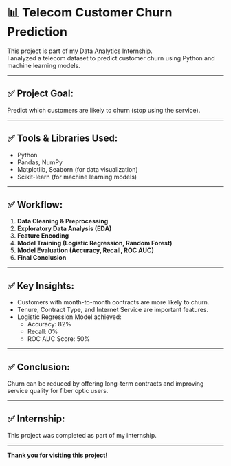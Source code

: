 # 📊 Telecom Customer Churn Prediction

This project is part of my Data Analytics Internship.  
I analyzed a telecom dataset to predict customer churn using Python and machine learning models.

---

## ✅ Project Goal:
Predict which customers are likely to churn (stop using the service).

---

## ✅ Tools & Libraries Used:
- Python
- Pandas, NumPy
- Matplotlib, Seaborn (for data visualization)
- Scikit-learn (for machine learning models)

---

## ✅ Workflow:
1. **Data Cleaning & Preprocessing**
2. **Exploratory Data Analysis (EDA)**
3. **Feature Encoding**
4. **Model Training (Logistic Regression, Random Forest)**
5. **Model Evaluation (Accuracy, Recall, ROC AUC)**
6. **Final Conclusion**

---

## ✅ Key Insights:
- Customers with month-to-month contracts are more likely to churn.
- Tenure, Contract Type, and Internet Service are important features.
- Logistic Regression Model achieved:
  - Accuracy: 82%
  - Recall: 0%
  - ROC AUC Score: 50%

---

## ✅ Conclusion:
Churn can be reduced by offering long-term contracts and improving service quality for fiber optic users.

---

## ✅ Internship:
This project was completed as part of my internship.

---

**Thank you for visiting this project!**

